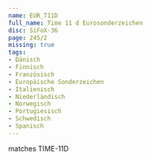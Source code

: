 ```yaml
---
name: EUR_T11D
full_name: Time 11 d Eurosonderzeichen
disc: SiFoX-36
page: 245/2
missing: true
tags:
- Dänisch
- Finnisch
- Französisch
- Europäische Sonderzeichen
- Italienisch
- Niederländisch
- Norwegisch
- Portugiesisch
- Schwedisch
- Spanisch
---
```

matches TIME-11D

